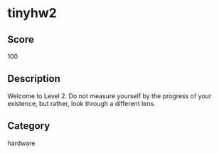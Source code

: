 # tinyhw2

## Score
100

## Description
Welcome to Level 2. Do not measure yourself by the progress of your existence, but rather, look through a different lens. 

## Category
hardware

